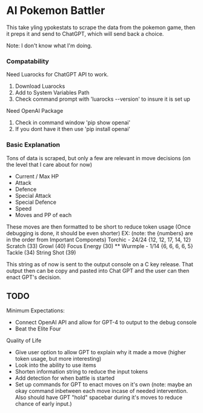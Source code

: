 # AI Pokemon Battler
This take yling ypokestats to scrape the data from the pokemon game, then it preps it and send to ChatGPT, which will send back a choice.

Note: I don't know what I'm doing.

### Compatability
Need Luarocks for ChatGPT API to work.
1. Download Luarocks
2. Add to System Variables Path
3. Check command prompt with 'luarocks --version' to insure it is set up

Need OpenAI Package
1. Check in command window 'pip show openai'
2. If you dont have it then use 'pip install openai'


### Basic Explanation
Tons of data is scraped, but only a few are relevant in move decisions (on the level that I care about for now)
* Current / Max HP
* Attack
* Defence
* Special Attack
* Special Defence
* Speed
* Moves and PP of each

These moves are then formatted to be short to reduce token usage (Once debugging is done, it should be even shorter)
EX: (note: the {numbers} are in the order from Important Componets)
  Torchic - 24/24 {12, 12, 17, 14, 12} Scratch (33) Growl (40) Focus Energy (30) ** Wurmple - 1/14 {6, 6, 6, 6, 5} Tackle (34) String Shot (39)

This string as of now is sent to the output console on a C key release. That output then can be copy and pasted into Chat GPT and the user can then enact GPT's decision.

## TODO
Minimum Expectations:
* Connect OpenAI API and allow for GPT-4 to output to the debug console
* Beat the Elite Four
  
Quality of Life
* Give user option to allow GPT to explain why it made a move (higher token usage, but more interesting)
* Look into the ability to use items
* Shorten information string to reduce the input tokens
* Add detection for when battle is started
* Set up commands for GPT to enact moves on it's own (note: maybe an okay command inbetween each move incase of needed intervention. Also should have GPT "hold" spacebar during it's moves to reduce chance of early input.)